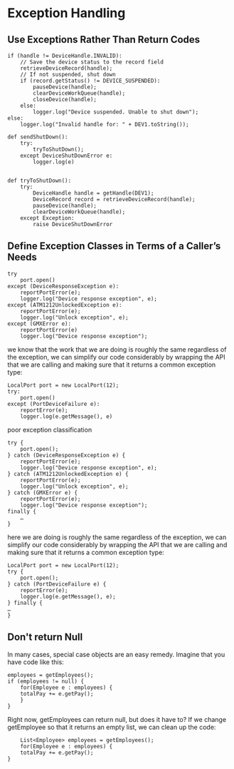 # Exception Handling

## Use Exceptions Rather Than Return Codes

```
if (handle != DeviceHandle.INVALID):
    // Save the device status to the record field
    retrieveDeviceRecord(handle);
    // If not suspended, shut down
    if (record.getStatus() != DEVICE_SUSPENDED):
        pauseDevice(handle);
        clearDeviceWorkQueue(handle);
        closeDevice(handle);
    else:
        logger.log("Device suspended. Unable to shut down");
else:
    logger.log("Invalid handle for: " + DEV1.toString());
```

```
def sendShutDown():
    try:
        tryToShutDown();
    except DeviceShutDownError e:
        logger.log(e)


def tryToShutDown():
    try:
        DeviceHandle handle = getHandle(DEV1);
        DeviceRecord record = retrieveDeviceRecord(handle);
        pauseDevice(handle);
        clearDeviceWorkQueue(handle);
    except Exception:
        raise DeviceShutDownError
```

## Define Exception Classes in Terms of a Caller’s Needs

```
try
    port.open()
except (DeviceResponseException e):
    reportPortError(e);
    logger.log("Device response exception", e);
except (ATM1212UnlockedException e):
    reportPortError(e);
    logger.log("Unlock exception", e);
except (GMXError e):
    reportPortError(e)
    logger.log("Device response exception");
```

we know that the work that we are doing is roughly the same
regardless of the exception, we can simplify our code considerably by wrapping the API
that we are calling and making sure that it returns a common exception type:

```
LocalPort port = new LocalPort(12);
try:
    port.open()
except (PortDeviceFailure e):
    reportError(e);
    logger.log(e.getMessage(), e)
```

poor exception classification

```
try {
    port.open();
} catch (DeviceResponseException e) {
    reportPortError(e);
    logger.log("Device response exception", e);
} catch (ATM1212UnlockedException e) {
    reportPortError(e);
    logger.log("Unlock exception", e);
} catch (GMXError e) {
    reportPortError(e);
    logger.log("Device response exception");
finally {
    …
}
```
here we are doing is roughly the same
regardless of the exception, we can simplify our code considerably by wrapping the API
that we are calling and making sure that it returns a common exception type:

```
LocalPort port = new LocalPort(12);
try {
    port.open();
} catch (PortDeviceFailure e) {
    reportError(e);
    logger.log(e.getMessage(), e);
} finally {
…
}
```

## Don't return Null

In many cases, special case objects are an easy remedy. Imagine that you have code
like this:
```
employees = getEmployees();
if (employees != null) {
    for(Employee e : employees) {
    totalPay += e.getPay();
    }
}
```
Right now, getEmployees can return null, but does it have to? If we change getEmployee so
that it returns an empty list, we can clean up the code:
```
    List<Employee> employees = getEmployees();
    for(Employee e : employees) {
    totalPay += e.getPay();
}
```

